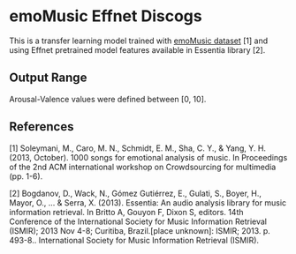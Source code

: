 # emoMusic Effnet Discogs

This is a transfer learning model trained with [emoMusic dataset](https://cvml.unige.ch/databases/emoMusic/) [1] and using Effnet pretrained model features available in Essentia library [2].

## Output Range

Arousal-Valence values were defined between [0, 10].

## References

[1] Soleymani, M., Caro, M. N., Schmidt, E. M., Sha, C. Y., & Yang, Y. H. (2013, October). 1000 songs for emotional analysis of music. In Proceedings of the 2nd ACM international workshop on Crowdsourcing for multimedia (pp. 1-6).

[2] Bogdanov, D., Wack, N., Gómez Gutiérrez, E., Gulati, S., Boyer, H., Mayor, O., ... & Serra, X. (2013). Essentia: An audio analysis library for music information retrieval. In Britto A, Gouyon F, Dixon S, editors. 14th Conference of the International Society for Music Information Retrieval (ISMIR); 2013 Nov 4-8; Curitiba, Brazil.[place unknown]: ISMIR; 2013. p. 493-8.. International Society for Music Information Retrieval (ISMIR).
